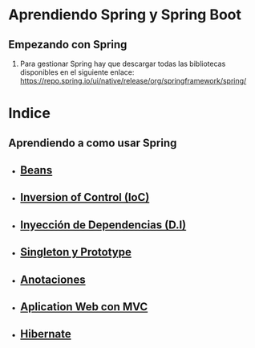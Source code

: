 # Aprendiendo Spring y Spring Boot

## Empezando con Spring

1.  Para gestionar Spring hay que descargar todas las bibliotecas disponibles en el siguiente enlace: https://repo.spring.io/ui/native/release/org/springframework/spring/

# Indice

## Aprendiendo a como usar Spring

- ## [Beans](https://github.com/Jbarseg/Learning-Spring-and-Spring-Boot/blob/master/index/englishtranslations/README-BEAN.en.md)

- ## [Inversion of Control (IoC)](https://github.com/Jbarseg/Learning-Spring-and-Spring-Boot/blob/master/index/englishtranslations/README_INVERSION_OF_CONTROL.en.md)

- ## [Inyección de Dependencias (D.I)](https://github.com/Jbarseg/Learning-Spring-and-Spring-Boot/blob/master/index/englishtranslations/README_DEPENDENCY_INJECTION.en.md)

- ## [Singleton y Prototype](https://github.com/Jbarseg/Learning-Spring-and-Spring-Boot/blob/master/index/englishtranslations/README-SINGLETON-AND-PROTOTYPE.en.md)

- ## [Anotaciones](https://github.com/Jbarseg/Learning-Spring-and-Spring-Boot/blob/master/index/englishtranslations/README-ANNOTATIONS.en.md)

- ## [Aplication Web con MVC](https://github.com/Jbarseg/Learning-Spring-and-Spring-Boot/blob/master/index/englishtranslations/README-WEB-APPLICATIONS-WITH-MVC.en.md)

- ## [Hibernate](https://github.com/Jbarseg/Learning-Spring-and-Spring-Boot/blob/master/index/englishtranslations/README-HIBERNATE.en.md)